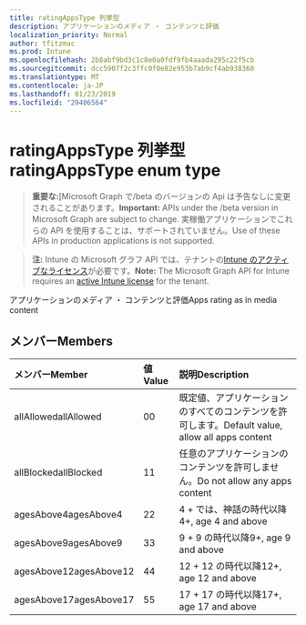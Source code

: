 ```yaml
---
title: ratingAppsType 列挙型
description: アプリケーションのメディア ・ コンテンツと評価
localization_priority: Normal
author: tfitzmac
ms.prod: Intune
ms.openlocfilehash: 2b8abf9bd3c1c8e0a0fdf9fb4aaada295c22f5cb
ms.sourcegitcommit: dcc5907f2c3ffc0f0e82e953b7ab9cf4ab938360
ms.translationtype: MT
ms.contentlocale: ja-JP
ms.lasthandoff: 01/23/2019
ms.locfileid: "29406564"
---
```

# <a name="ratingappstype-enum-type"></a><span data-ttu-id="61b51-103">ratingAppsType 列挙型</span><span class="sxs-lookup"><span data-stu-id="61b51-103">ratingAppsType enum type</span></span>

> <span data-ttu-id="61b51-104">**重要な:**[Microsoft Graph で/beta のバージョンの Api は予告なしに変更されることがあります。</span><span class="sxs-lookup"><span data-stu-id="61b51-104">**Important:** APIs under the /beta version in Microsoft Graph are subject to change.</span></span> <span data-ttu-id="61b51-105">実稼働アプリケーションでこれらの API を使用することは、サポートされていません。</span><span class="sxs-lookup"><span data-stu-id="61b51-105">Use of these APIs in production applications is not supported.</span></span>

> <span data-ttu-id="61b51-106">**注:** Intune の Microsoft グラフ API では、テナントの[Intune のアクティブなライセンス](https://go.microsoft.com/fwlink/?linkid=839381)が必要です。</span><span class="sxs-lookup"><span data-stu-id="61b51-106">**Note:** The Microsoft Graph API for Intune requires an [active Intune license](https://go.microsoft.com/fwlink/?linkid=839381) for the tenant.</span></span>

<span data-ttu-id="61b51-107">アプリケーションのメディア ・ コンテンツと評価</span><span class="sxs-lookup"><span data-stu-id="61b51-107">Apps rating as in media content</span></span>

## <a name="members"></a><span data-ttu-id="61b51-108">メンバー</span><span class="sxs-lookup"><span data-stu-id="61b51-108">Members</span></span>
|<span data-ttu-id="61b51-109">メンバー</span><span class="sxs-lookup"><span data-stu-id="61b51-109">Member</span></span>|<span data-ttu-id="61b51-110">値</span><span class="sxs-lookup"><span data-stu-id="61b51-110">Value</span></span>|<span data-ttu-id="61b51-111">説明</span><span class="sxs-lookup"><span data-stu-id="61b51-111">Description</span></span>|
|:---|:---|:---|
|<span data-ttu-id="61b51-112">allAllowed</span><span class="sxs-lookup"><span data-stu-id="61b51-112">allAllowed</span></span>|<span data-ttu-id="61b51-113">0</span><span class="sxs-lookup"><span data-stu-id="61b51-113">0</span></span>|<span data-ttu-id="61b51-114">既定値、アプリケーションのすべてのコンテンツを許可します。</span><span class="sxs-lookup"><span data-stu-id="61b51-114">Default value, allow all apps content</span></span>|
|<span data-ttu-id="61b51-115">allBlocked</span><span class="sxs-lookup"><span data-stu-id="61b51-115">allBlocked</span></span>|<span data-ttu-id="61b51-116">1</span><span class="sxs-lookup"><span data-stu-id="61b51-116">1</span></span>|<span data-ttu-id="61b51-117">任意のアプリケーションのコンテンツを許可しません。</span><span class="sxs-lookup"><span data-stu-id="61b51-117">Do not allow any apps content</span></span>|
|<span data-ttu-id="61b51-118">agesAbove4</span><span class="sxs-lookup"><span data-stu-id="61b51-118">agesAbove4</span></span>|<span data-ttu-id="61b51-119">2</span><span class="sxs-lookup"><span data-stu-id="61b51-119">2</span></span>|<span data-ttu-id="61b51-120">4 + では、神話の時代以降</span><span class="sxs-lookup"><span data-stu-id="61b51-120">4+, age 4 and above</span></span>|
|<span data-ttu-id="61b51-121">agesAbove9</span><span class="sxs-lookup"><span data-stu-id="61b51-121">agesAbove9</span></span>|<span data-ttu-id="61b51-122">3</span><span class="sxs-lookup"><span data-stu-id="61b51-122">3</span></span>|<span data-ttu-id="61b51-123">9 + 9 の時代以降</span><span class="sxs-lookup"><span data-stu-id="61b51-123">9+, age 9 and above</span></span>|
|<span data-ttu-id="61b51-124">agesAbove12</span><span class="sxs-lookup"><span data-stu-id="61b51-124">agesAbove12</span></span>|<span data-ttu-id="61b51-125">4</span><span class="sxs-lookup"><span data-stu-id="61b51-125">4</span></span>|<span data-ttu-id="61b51-126">12 + 12 の時代以降</span><span class="sxs-lookup"><span data-stu-id="61b51-126">12+, age 12 and above</span></span> |
|<span data-ttu-id="61b51-127">agesAbove17</span><span class="sxs-lookup"><span data-stu-id="61b51-127">agesAbove17</span></span>|<span data-ttu-id="61b51-128">5</span><span class="sxs-lookup"><span data-stu-id="61b51-128">5</span></span>|<span data-ttu-id="61b51-129">17 + 17 の時代以降</span><span class="sxs-lookup"><span data-stu-id="61b51-129">17+, age 17 and above</span></span>|





